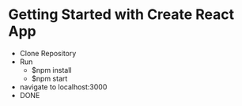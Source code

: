 # Getting Started with Create React App

 - Clone Repository 
 - Run 
    - $npm install
    - $npm start 
 - navigate to localhost:3000
 - DONE


